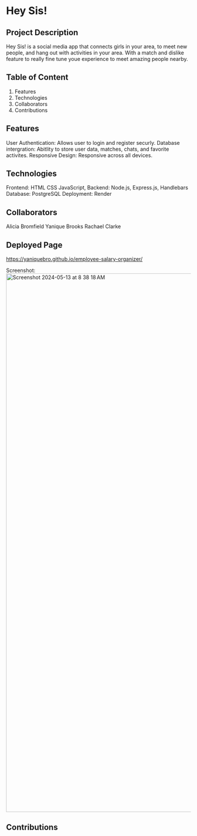 # Hey Sis! 

## Project Description
Hey Sis! is a social media app that connects girls in your area, to meet new people, and hang out with activities in your area. With a match and dislike feature to really fine tune youe experience to meet amazing people nearby.

## Table of Content
1. Features
2. Technologies
3. Collaborators
4. Contributions

## Features
User Authentication: Allows user to login and register securly.
Database intergration: Abitlity to store user data, matches, chats, and favorite activites.
Responsive Design: Responsive across all devices.

## Technologies
Frontend: HTML CSS JavaScript, 
Backend: Node.js, Express.js, Handlebars
Database: PostgreSQL
Deployment: Render

## Collaborators
Alicia Bromfield
Yanique Brooks
Rachael Clarke

## Deployed Page
https://yaniquebro.github.io/employee-salary-organizer/

Screenshot:
<img width="1470" alt="Screenshot 2024-05-13 at 8 38 18 AM" src="https://github.com/yaniquebro/employee-salary-organizer/assets/158354516/38e3c099-828d-4e75-b37b-7367aa78118a">


## Contributions 

